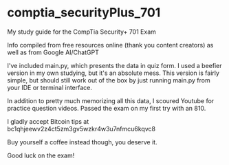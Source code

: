 # comptia_securityPlus_701
My study guide for the CompTia Security+ 701 Exam

Info compiled from free resources online (thank you content creators) as well as from Google AI/ChatGPT 

I've included main.py, which presents the data in quiz form. I used a beefier version in my own studying, but it's an absolute mess. This version is fairly simple, but should still work out of the box by just running main.py from your IDE or terminal interface.

In addition to pretty much memorizing all this data, I scoured Youtube for practice question videos. Passed the exam on my first try with an 810.  

I gladly accept Bitcoin tips at bc1qhjeewv2z4ct5zm3gv5wzkr4w3u7nfmcu6kqvc8

Buy yourself a coffee instead though, you deserve it.

Good luck on the exam!
